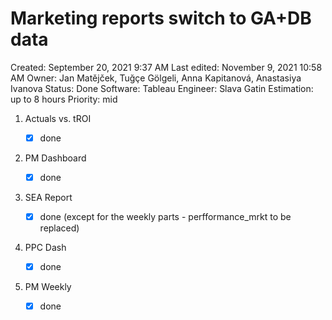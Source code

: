 # Marketing reports switch to GA+DB data

Created: September 20, 2021 9:37 AM
Last edited: November 9, 2021 10:58 AM
Owner: Jan Matějček, Tuğçe Gölgeli, Anna Kapitanová, Anastasiya Ivanova
Status: Done
Software: Tableau
Engineer: Slava Gatin
Estimation: up to 8 hours
Priority: mid

1. Actuals vs. tROI
    - [x]  done
    
    [](https://tableau.glami.info/#/workbooks/213/views)
    
2. PM Dashboard
    - [x]  done
    
    [](https://tableau.glami.info/#/views/PerformanceMarketingDashboard/PMDashboard)
    
3. SEA Report
    - [x]  done (except for the weekly parts - perfformance_mrkt to be replaced)
    
    [](https://tableau.glami.info/#/workbooks/280/views)
    
4. PPC Dash
    - [x]  done
    
    [](https://tableau.glami.info/#/views/PPCdashboard/PPCDashboard)
    
5. PM Weekly
    - [x]  done
    
    [](https://tableau.glami.info/#/views/Marketingdaily/PMweeklyreport?:iid=4)